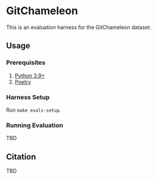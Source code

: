 # GitChameleon
This is an evaluation harness for the GitChameleon dataset.

## Usage
### Prerequisites
1. [Python 3.9+](https://www.python.org/downloads/)
1. [Poetry](https://python-poetry.org/docs/)

### Harness Setup
Run `make evals-setup`.

### Running Evaluation
TBD

## Citation
TBD
